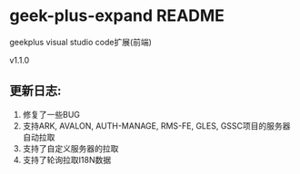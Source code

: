 # geek-plus-expand README

geekplus visual studio code扩展(前端)  

v1.1.0

## 更新日志:
1. 修复了一些BUG
2. 支持ARK, AVALON, AUTH-MANAGE, RMS-FE, GLES, GSSC项目的服务器自动拉取
3. 支持了自定义服务器的拉取
4. 支持了轮询拉取I18N数据